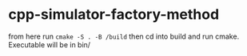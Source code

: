 # cpp-simulator-factory-method

from here run `cmake -S . -B /build` then cd into build and run cmake. Executable will be in bin/

